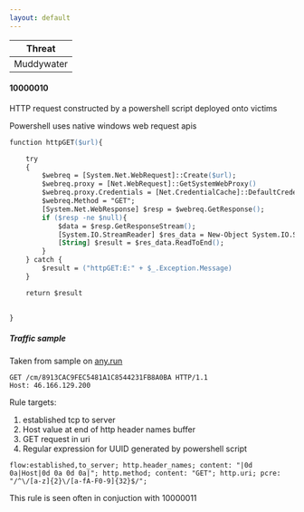 ```yaml
---
layout: default
---
```


| Threat |
| ---- |
| Muddywater |

#### 10000010
HTTP request constructed by a powershell script deployed onto victims

Powershell uses native windows web request apis

```ps
function httpGET($url){

	try
	{
		$webreq = [System.Net.WebRequest]::Create($url);
		$webreq.proxy = [Net.WebRequest]::GetSystemWebProxy()
		$webreq.proxy.Credentials = [Net.CredentialCache]::DefaultCredentials
		$webreq.Method = "GET";
		[System.Net.WebResponse] $resp = $webreq.GetResponse();
		if ($resp -ne $null){
			$data = $resp.GetResponseStream();
			[System.IO.StreamReader] $res_data = New-Object System.IO.StreamReader $data;
			[String] $result = $res_data.ReadToEnd();
		}
	} catch {
	    $result = ("httpGET:E:" + $_.Exception.Message)
	}

    return $result

  
}
```

##### Traffic sample
Taken from sample on [any.run](https://app.any.run/tasks/7a386637-5340-495d-ae0b-79b5544cbfbd/)

```
GET /cm/8913CAC9FEC5481A1C8544231FB8A0BA HTTP/1.1
Host: 46.166.129.200

```

Rule targets:

1. established tcp to server
2. Host value at end of http header names buffer
3. GET request in uri
4. Regular expression for UUID generated by powershell script


```
flow:established,to_server; http.header_names; content: "|0d 0a|Host|0d 0a 0d 0a|"; http.method; content: "GET"; http.uri; pcre: "/^\/[a-z]{2}\/[a-fA-F0-9]{32}$/";
```

This rule is seen often in conjuction with 10000011